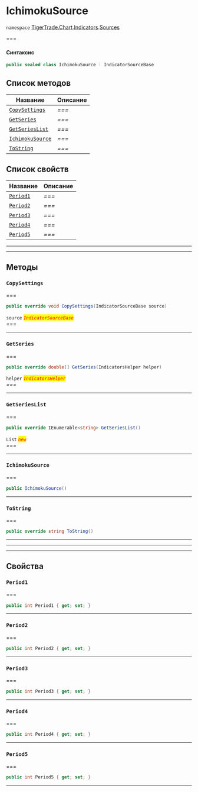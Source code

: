 # IchimokuSource

`namespace` [TigerTrade.Chart](../../../../).[Indicators](../).[Sources](./)

\===

#### Синтаксис

```csharp
public sealed class IchimokuSource : IndicatorSourceBase
```

## Список методов

| Название                                                       | Описание |
| -------------------------------------------------------------- | -------- |
| [`CopySettings`](ichimokusource.cs.md#method-copysettings)     | _===_    |
| [`GetSeries`](ichimokusource.cs.md#method-getseries)           | _===_    |
| [`GetSeriesList`](ichimokusource.cs.md#method-getserieslist)   | _===_    |
| [`IchimokuSource`](ichimokusource.cs.md#method-ichimokusource) | _===_    |
| [`ToString`](ichimokusource.cs.md#method-tostring)             | _===_    |

## Список свойств

| Название                                           | Описание |
| -------------------------------------------------- | -------- |
| [`Period1`](ichimokusource.cs.md#property-period1) | _===_    |
| [`Period2`](ichimokusource.cs.md#property-period2) | _===_    |
| [`Period3`](ichimokusource.cs.md#property-period3) | _===_    |
| [`Period4`](ichimokusource.cs.md#property-period4) | _===_    |
| [`Period5`](ichimokusource.cs.md#property-period5) | _===_    |

***

***

## Методы

### `CopySettings` <a href="#method-copysettings" id="method-copysettings"></a>

\===

```csharp
public override void CopySettings(IndicatorSourceBase source)
```

`source` _<mark style="color:red;">`IndicatorSourceBase`</mark>_\
_===_

***

### `GetSeries` <a href="#method-getseries" id="method-getseries"></a>

\===

```csharp
public override double[] GetSeries(IndicatorsHelper helper)
```

`helper` _<mark style="color:red;">`IndicatorsHelper`</mark>_\
_===_

***

### `GetSeriesList` <a href="#method-getserieslist" id="method-getserieslist"></a>

\===

```csharp
public override IEnumerable<string> GetSeriesList()
```

`List` _<mark style="color:red;">`new`</mark>_\
_===_

***

### `IchimokuSource` <a href="#method-ichimokusource" id="method-ichimokusource"></a>

\===

```csharp
public IchimokuSource()
```

***

### `ToString` <a href="#method-tostring" id="method-tostring"></a>

\===

```csharp
public override string ToString()
```

***

***

***

## Свойства

### `Period1` <a href="#property-period1" id="property-period1"></a>

\===

```csharp
public int Period1 { get; set; }
```

***

### `Period2` <a href="#property-period2" id="property-period2"></a>

\===

```csharp
public int Period2 { get; set; }
```

***

### `Period3` <a href="#property-period3" id="property-period3"></a>

\===

```csharp
public int Period3 { get; set; }
```

***

### `Period4` <a href="#property-period4" id="property-period4"></a>

\===

```csharp
public int Period4 { get; set; }
```

***

### `Period5` <a href="#property-period5" id="property-period5"></a>

\===

```csharp
public int Period5 { get; set; }
```

***
